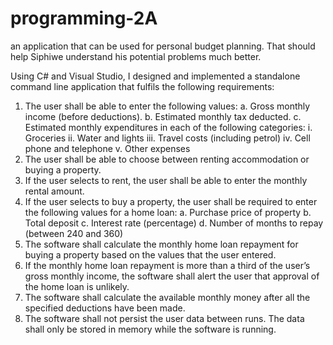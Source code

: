 # programming-2A
an application that can be used for personal budget planning. That should help Siphiwe understand his potential problems much better.
 
Using C# and Visual Studio, I designed and implemented a standalone command line application that
fulfils the following requirements:

1. The user shall be able to enter the following values:
  a. Gross monthly income (before deductions).
  b. Estimated monthly tax deducted.
  c. Estimated monthly expenditures in each of the following categories:
    i. Groceries
    ii. Water and lights
    iii. Travel costs (including petrol)
    iv. Cell phone and telephone
    v. Other expenses
2. The user shall be able to choose between renting accommodation or buying a property.
3. If the user selects to rent, the user shall be able to enter the monthly rental amount.
4. If the user selects to buy a property, the user shall be required to enter the following
   values for a home loan:
    a. Purchase price of property
    b. Total deposit
    c. Interest rate (percentage)
    d. Number of months to repay (between 240 and 360)
5. The software shall calculate the monthly home loan repayment for buying a property
   based on the values that the user entered. 
6. If the monthly home loan repayment is more than a third of the user’s gross monthly
   income, the software shall alert the user that approval of the home loan is unlikely.
7. The software shall calculate the available monthly money after all the specified deductions
   have been made.
8. The software shall not persist the user data between runs. The data shall only be stored in
   memory while the software is running.
